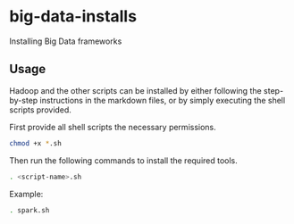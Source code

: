 # big-data-installs
Installing Big Data frameworks 

## Usage

Hadoop and the other scripts can be installed by either following the step-by-step instructions in the markdown files, or by simply executing the shell scripts provided. 

First provide all shell scripts the necessary permissions.
```bash
chmod +x *.sh 
```

Then run the following commands to install the required tools.

```bash
. <script-name>.sh
```
Example:
```bash
. spark.sh
```
